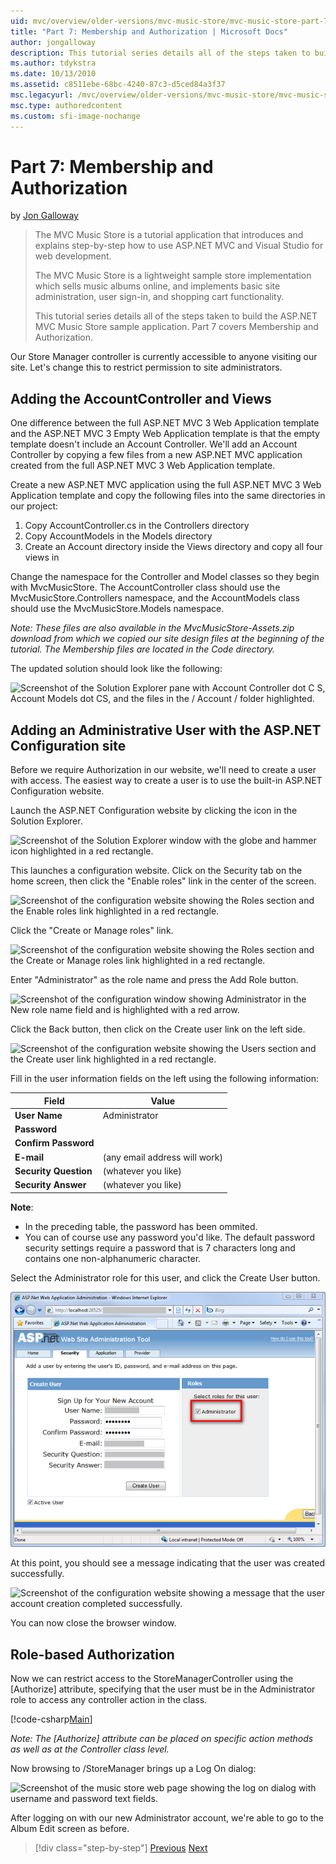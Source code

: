 ```yaml
---
uid: mvc/overview/older-versions/mvc-music-store/mvc-music-store-part-7
title: "Part 7: Membership and Authorization | Microsoft Docs"
author: jongalloway
description: This tutorial series details all of the steps taken to build the ASP.NET MVC Music Store sample application. Part 7 covers Membership and Authorization.
ms.author: tdykstra
ms.date: 10/13/2010
ms.assetid: c8511ebe-68bc-4240-87c3-d5ced84a3f37
msc.legacyurl: /mvc/overview/older-versions/mvc-music-store/mvc-music-store-part-7
msc.type: authoredcontent
ms.custom: sfi-image-nochange
---
```

# Part 7: Membership and Authorization

by [Jon Galloway](https://github.com/jongalloway)

> The MVC Music Store is a tutorial application that introduces and explains step-by-step how to use ASP.NET MVC and Visual Studio for web development.  
>   
> The MVC Music Store is a lightweight sample store implementation which sells music albums online, and implements basic site administration, user sign-in, and shopping cart functionality.  
>   
> This tutorial series details all of the steps taken to build the ASP.NET MVC Music Store sample application. Part 7 covers Membership and Authorization.

Our Store Manager controller is currently accessible to anyone visiting our site. Let's change this to restrict permission to site administrators.

## Adding the AccountController and Views

One difference between the full ASP.NET MVC 3 Web Application template and the ASP.NET MVC 3 Empty Web Application template is that the empty template doesn't include an Account Controller. We'll add an Account Controller by copying a few files from a new ASP.NET MVC application created from the full ASP.NET MVC 3 Web Application template.

Create a new ASP.NET MVC application using the full ASP.NET MVC 3 Web Application template and copy the following files into the same directories in our project:

1. Copy AccountController.cs in the Controllers directory
2. Copy AccountModels in the Models directory
3. Create an Account directory inside the Views directory and copy all four views in

Change the namespace for the Controller and Model classes so they begin with MvcMusicStore. The AccountController class should use the MvcMusicStore.Controllers namespace, and the AccountModels class should use the MvcMusicStore.Models namespace.

*Note: These files are also available in the MvcMusicStore-Assets.zip download from which we copied our site design files at the beginning of the tutorial. The Membership files are located in the Code directory.*

The updated solution should look like the following:

![Screenshot of the Solution Explorer pane with Account Controller dot C S, Account Models dot CS, and the files in the /  Account / folder highlighted.](mvc-music-store-part-7/_static/image1.png)

## Adding an Administrative User with the ASP.NET Configuration site

Before we require Authorization in our website, we'll need to create a user with access. The easiest way to create a user is to use the built-in ASP.NET Configuration website.

Launch the ASP.NET Configuration website by clicking the icon in the Solution Explorer.

![Screenshot of the Solution Explorer window with the globe and hammer icon highlighted in a red rectangle.](mvc-music-store-part-7/_static/image2.png)

This launches a configuration website. Click on the Security tab on the home screen, then click the "Enable roles" link in the center of the screen.

![Screenshot of the configuration website showing the Roles section and the Enable roles link highlighted in a red rectangle.](mvc-music-store-part-7/_static/image3.png)

Click the "Create or Manage roles" link.

![Screenshot of the configuration website showing the Roles section and the Create or Manage roles link highlighted in a red rectangle.](mvc-music-store-part-7/_static/image4.png)

Enter "Administrator" as the role name and press the Add Role button.

![Screenshot of the configuration window showing Administrator in the New role name field and is highlighted with a red arrow.](mvc-music-store-part-7/_static/image5.png)

Click the Back button, then click on the Create user link on the left side.

![Screenshot of the configuration website showing the Users section and the Create user link highlighted in a red rectangle.](mvc-music-store-part-7/_static/image6.png)

Fill in the user information fields on the left using the following information:

| **Field** | **Value** |
| --- | --- |
| **User Name** | Administrator |
| **Password** |  |
| **Confirm Password** |  |
| **E-mail** | (any email address will work) |
| **Security Question** | (whatever you like) |
| **Security Answer** | (whatever you like) |

**Note**: 
* In the preceding table, the password has been ommited.
* You can of course use any password you'd like. The default password security settings require a password that is 7 characters long and contains one non-alphanumeric character.

Select the Administrator role for this user, and click the Create User button.

![Screenshot of the configuration website showing the Roles section with the Administrator role checkbox ticked and highlighted with a red rectangle.](mvc-music-store-part-7/_static/image7.png)

At this point, you should see a message indicating that the user was created successfully.

![Screenshot of the configuration website showing a message that the user account creation completed successfully.](mvc-music-store-part-7/_static/image8.png)

You can now close the browser window.

## Role-based Authorization

Now we can restrict access to the StoreManagerController using the [Authorize] attribute, specifying that the user must be in the Administrator role to access any controller action in the class.

[!code-csharp[Main](mvc-music-store-part-7/samples/sample1.cs)]

*Note: The [Authorize] attribute can be placed on specific action methods as well as at the Controller class level.*

Now browsing to /StoreManager brings up a Log On dialog:

![Screenshot of the music store web page showing the log on dialog with username and password text fields.](mvc-music-store-part-7/_static/image9.png)

After logging on with our new Administrator account, we're able to go to the Album Edit screen as before.

> [!div class="step-by-step"]
> [Previous](mvc-music-store-part-6.md)
> [Next](mvc-music-store-part-8.md)

